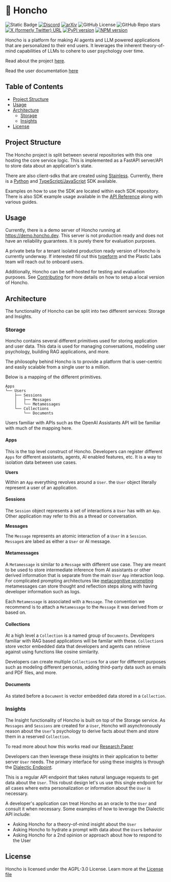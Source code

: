 # 🫡 Honcho

![Static Badge](https://img.shields.io/badge/Version-0.0.12-blue)
[![Discord](https://img.shields.io/discord/1016845111637839922?style=flat&logo=discord&logoColor=23ffffff&label=Plastic%20Labs&labelColor=235865F2)](https://discord.gg/plasticlabs)
[![arXiv](https://img.shields.io/badge/arXiv-2310.06983-b31b1b.svg)](https://arxiv.org/abs/2310.06983)
![GitHub License](https://img.shields.io/github/license/plastic-labs/honcho)
![GitHub Repo stars](https://img.shields.io/github/stars/plastic-labs/honcho)
[![X (formerly Twitter) URL](https://img.shields.io/twitter/url?url=https%3A%2F%2Ftwitter.com%2Fplastic_labs)](https://twitter.com/plastic_labs)
[![PyPI version](https://img.shields.io/pypi/v/honcho-ai.svg)](https://pypi.org/project/honcho-ai/)
[![NPM version](https://img.shields.io/npm/v/honcho-ai.svg)](https://npmjs.org/package/honcho-ai)

Honcho is a platform for making AI agents and LLM powered applications that are personalized
to their end users. It leverages the inherent theory-of-mind capabilities of
LLMs to cohere to user psychology over time.

Read about the project [here](https://blog.plasticlabs.ai/blog/A-Simple-Honcho-Primer).

Read the user documentation [here](https://docs.honcho.dev)

## Table of Contents

- [Project Structure](#project-structure)
- [Usage](#usage)
- [Architecture](#architecture)
  - [Storage](#storage)
  - [Insights](#insights)
- [License](#license)

## Project Structure

The Honcho project is split between several repositories with this one hosting
the core service logic. This is implemented as a FastAPI server/API to store
data about an application's state.

There are also client-sdks that are created using
[Stainless](https://www.stainlessapi.com/). Currently, there is a [Python](https://github.com/plastic-labs/honcho-python) and
[TypeScript/JavaScript](https://github.com/plastic-labs/honcho-node) SDK available.

Examples on how to use the SDK are located within each SDK repository. There is
also SDK example usage available in the [API Reference](https://docs.honcho.dev/api-reference/introduction)
along with various guides.

## Usage

Currently, there is a demo server of Honcho running at https://demo.honcho.dev.
This server is not production ready and does not have an reliability guarantees.
It is purely there for evaluation purposes.

A private beta for a tenant isolated production ready version of Honcho is
currently underway. If interested fill out this
[typeform](https://plasticlabs.typeform.com/honchobeta) and the Plastic Labs
team will reach out to onboard users.

Additionally, Honcho can be self-hosted for testing and evaluation purposes. See
[Contributing](./CONTRIBUTING.md) for more details on how to setup a local
version of Honcho.

## Architecture

The functionality of Honcho can be split into two different services: Storage
and Insights.

### Storage

Honcho contains several different primitives used for storing application and
user data. This data is used for managing conversations, modeling user
psychology, building RAG applications, and more.

The philosophy behind Honcho is to provide a platform that is user-centric and
easily scalable from a single user to a million.

Below is a mapping of the different primitives.

```
Apps
└── Users
    ├── Sessions
    │   ├── Messages
    │   └── Metamessages
    └── Collections
        └── Documents
```

Users familiar with APIs such as the OpenAI Assistants API will be familiar with
much of the mapping here.

#### Apps

This is the top level construct of Honcho. Developers can register different
`Apps` for different assistants, agents, AI enabled features, etc. It is a way to
isolation data between use cases.

**Users**

Within an `App` everything revolves around a `User`. the `User` object
literally represent a user of an application.

#### Sessions

The `Session` object represents a set of interactions a `User` has with an
`App`. Other application may refer to this as a thread or conversation.

**Messages**

The `Message` represents an atomic interaction of a `User` in a `Session`.
`Message`s are labed as either a `User` or AI message.

#### Metamessages

A `Metamessage` is similar to a `Message` with different use case. They are
meant to be used to store intermediate inference from AI assistants or other
derived information that is separate from the main `User` `App` interaction
loop. For complicated prompting architectures like [metacognitive prompting](https://arxiv.org/abs/2310.06983)
metamessages can store thought and reflection steps along with having developer
information such as logs.

Each `Metamessage` is associated with a `Message`. The convention we recommend
is to attach a `Metamessage` to the `Message` it was derived from or based on.

#### Collections

At a high level a `Collection` is a named group of `Documents`. Developers
familiar with RAG based applications will be familar with these. `Collection`s
store vector embedded data that developers and agents can retrieve against using
functions like cosine similarity.

Developers can create multiple `Collection`s for a user for different purposes
such as modeling different personas, adding third-party data such as emails and
PDF files, and more.

#### Documents

As stated before a `Document` is vector embedded data stored in a `Collection`.

### Insights

The Insight functionality of Honcho is built on top of the Storage service. As
`Messages` and `Sessions` are created for a `User`, Honcho will asynchronously
reason about the `User`'s psychology to derive facts about them and store them
in a reserved `Collection`.

To read more about how this works read our [Research Paper](https://arxiv.org/abs/2310.06983)

Developers can then leverage these insights in their application to better
server `User` needs. The primary interface for using these insights is through
the [Dialectic Endpoint](https://blog.plasticlabs.ai/blog/Introducing-Honcho's-Dialectic-API).

This is a regular API endpoint that takes natural language requests to get data
about the `User`. This robust design let's us use this single endpoint for all
cases where extra personalization or information about the `User` is necessary.

A developer's application can treat Honcho as an oracle to the `User` and
consult it when necessary. Some examples of how to leverage the Dialectic
API include:

- Asking Honcho for a theory-of-mind insight about the `User`
- Asking Honcho to hydrate a prompt with data about the `User`s behavior
- Asking Honcho for a 2nd opinion or approach about how to respond to the User

## License

Honcho is licensed under the AGPL-3.0 License. Learn more at the [License file](./LICENSE)
